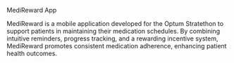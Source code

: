 MediReward App

MediReward is a mobile application developed for the Optum Stratethon to support patients in maintaining their medication schedules. By combining intuitive reminders, progress tracking, and a rewarding incentive system, MediReward promotes consistent medication adherence, enhancing patient health outcomes.
